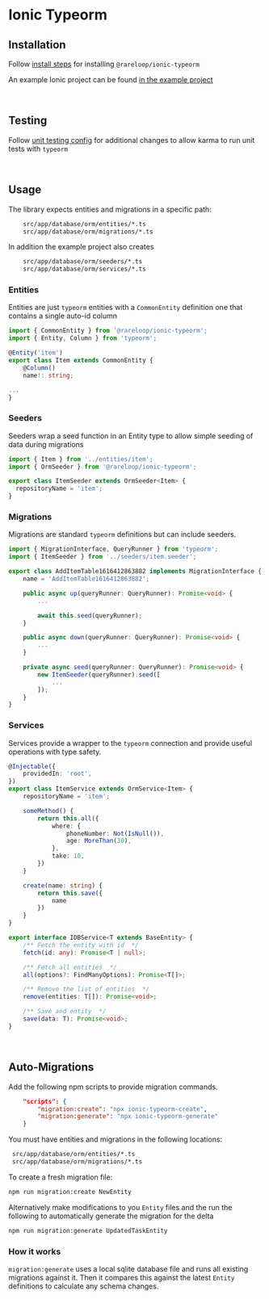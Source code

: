 # Ionic Typeorm

## Installation

Follow [install steps](./docs/install.md) for installing `@rareloop/ionic-typeorm`

An example Ionic project can be found [in the example project](../example/README.md)

</br>

## Testing

Follow [unit testing config](./docs/testing.md) for additional changes to allow karma to run unit tests with `typeorm`

</br>

## Usage

The library expects entities and migrations in a specific path:

``` sh
    src/app/database/orm/entities/*.ts
    src/app/database/orm/migrations/*.ts
```

In addition the example project also creates

``` sh
    src/app/database/orm/seeders/*.ts
    src/app/database/orm/services/*.ts
```

### Entities

Entities are just `typeorm` entities with a `CommonEntity` definition one that contains a single auto-id column

``` typescript
import { CommonEntity } from '@rareloop/ionic-typeorm';
import { Entity, Column } from 'typeorm';

@Entity('item')
export class Item extends CommonEntity {
    @Column()
    name!: string;

...
}
```

### Seeders

Seeders wrap a seed function in an Entity type to allow simple seeding of data during migrations

``` typescript
import { Item } from '../entities/item';
import { OrmSeeder } from '@rareloop/ionic-typeorm';

export class ItemSeeder extends OrmSeeder<Item> {
  repositoryName = 'item';
}
```

### Migrations

Migrations are standard `typeorm` definitions but can include seeders.

``` typescript
import { MigrationInterface, QueryRunner } from 'typeorm';
import { ItemSeeder } from '../seeders/item.seeder';

export class AddItemTable1616412863882 implements MigrationInterface {
    name = 'AddItemTable1616412863882';

    public async up(queryRunner: QueryRunner): Promise<void> {
        ...

        await this.seed(queryRunner);
    }

    public async down(queryRunner: QueryRunner): Promise<void> {
        ...
    }

    private async seed(queryRunner: QueryRunner): Promise<void> {
        new ItemSeeder(queryRunner).seed([
            ...
        ]);
    }
}
```

### Services

Services provide a wrapper to the `typeorm` connection and provide useful operations with type safety.

``` typescript
@Injectable({
    providedIn: 'root',
})
export class ItemService extends OrmService<Item> {
    repositoryName = 'item';

    someMethod() {
        return this.all({
            where: {
                phoneNumber: Not(IsNull()),
                age: MoreThan(30),
            },
            take: 10,
        })
    }

    create(name: string) {
        return this.save({
            name
        })
    }
}
```

``` typescript
export interface IDBService<T extends BaseEntity> {
    /** Fetch the entity with id  */
    fetch(id: any): Promise<T | null>;

    /** Fetch all entities  */
    all(options?: FindManyOptions): Promise<T[]>;

    /** Remove the list of entities  */
    remove(entities: T[]): Promise<void>;

    /** Save and entity  */
    save(data: T): Promise<void>;
}
```

</br>

## Auto-Migrations

Add the following npm scripts to provide migration commands.

``` JSON
    "scripts": {
        "migration:create": "npx ionic-typeorm-create",
        "migration:generate": "npx ionic-typeorm-generate"
    }
```

You must have entities and migrations in the following locations:

``` sh
 src/app/database/orm/entities/*.ts
 src/app/database/orm/migrations/*.ts
```

To create a fresh migration file:

``` sh
npm run migration:create NewEntity
```

Alternatively make modifications to you `Entity` files and the run the following to automatically generate the migration for the delta

``` sh
npm run migration:generate UpdatedTaskEntity
```

### How it works

`migration:generate` uses a local sqlite database file and runs all existing migrations against it. Then it compares this against the latest `Entity` definitions to calculate any schema changes.
